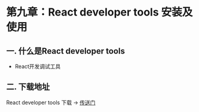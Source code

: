 # 第九章：React developer tools 安装及使用

## 一. 什么是React developer tools
* React开发调试工具

## 二. 下载地址
React developer tools 下载 -> [传送门](https://www.crx4chrome.com/go.php?p=185430&s=0&l=https%3A%2F%2Ff2.crx4chrome.com%2Fcrx.php%3Fi%3Dfmkadmapgofadopljbjfkapdkoienihi%26v%3D4.3.0-12202019)



<comment/>
